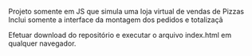 Projeto somente em JS que simula uma loja virtual de vendas de Pizzas
Inclui somente a interface da montagem dos pedidos e totalizaçã

Efetuar download do repositório e executar o arquivo index.html em qualquer navegador.
